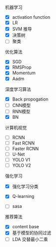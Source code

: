 机器学习
- [x] activation function
- [x] LR
- [x] SVM 推导
- [x] 决策树
- [ ] 聚类

优化算法
- [x] SGD
- [x] RMSProp
- [x] Momentum
- [x] Aadm

深度学习算法
- [x] Back propogation
- [ ] CNN模型
- [ ] RNN模型
- [x] BN

计算机视觉
- [ ] RCNN
- [ ] Fast RCNN
- [ ] Faster RCNN
- [ ] U-Net
- [ ] YOLO V1
- [ ] YOLO V2

强化学习
- [x] 强化学习分类
- [x] Q-learning
- [ ] sasa


推荐算法
- [x] content base
- [x] 基于模型的协同过滤
- [ ] LDA 交替最小二乘
